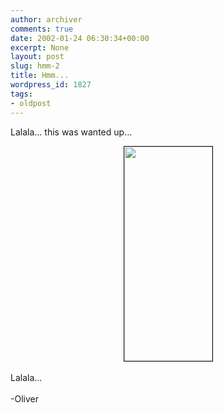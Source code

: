 ```yaml
---
author: archiver
comments: true
date: 2002-01-24 06:30:34+00:00
excerpt: None
layout: post
slug: hmm-2
title: Hmm...
wordpress_id: 1827
tags:
- oldpost
---
```


Lalala... this was wanted up...<br /><center><img src="http://www.oliverweb.com/newsimages/ochs100.jpg" width=141 height=343 border=1></center><br />Lalala...<br /><br />-Oliver
